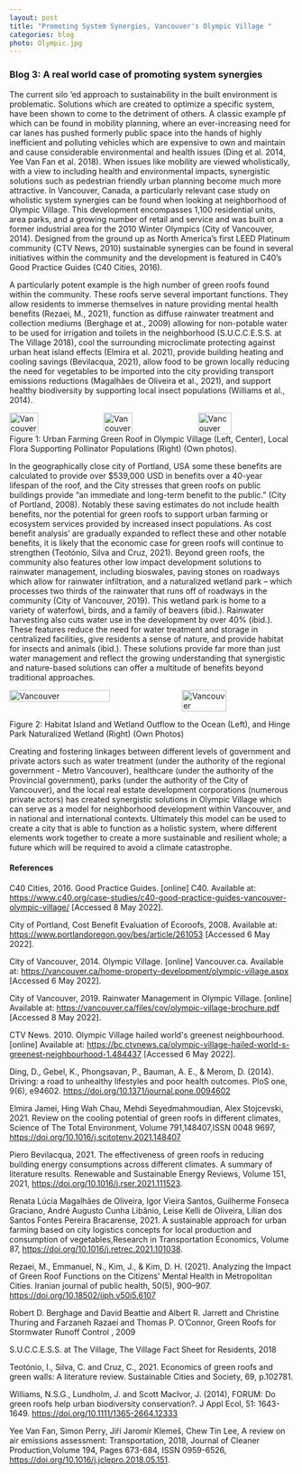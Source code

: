 ```yaml
---
layout: post
title: "Promoting System Synergies, Vancouver's Olympic Village "
categories: blog
photo: Olympic.jpg
---
```

### Blog 3: A real world case of promoting system synergies

The current silo ’ed approach to sustainability in the built environment is problematic. Solutions which are created to optimize a specific system, have been shown to come to the detriment of others. A classic example pf which can be found in mobility planning, where an ever-increasing need for car lanes has pushed formerly public space into the hands of highly inefficient and polluting vehicles which are expensive to own and maintain and cause considerable environmental and health issues (Ding et al. 2014, Yee Van Fan et al. 2018). When issues like mobility are viewed wholistically, with a view to including health and environmental impacts, synergistic solutions such as pedestrian friendly urban planning become much more attractive.
In Vancouver, Canada, a particularly relevant case study on wholistic system synergies can be found when looking at neighborhood of Olympic Village. This development encompasses 1,100 residential units, area parks, and a growing number of retail and service and was built on a former industrial area for the 2010 Winter Olympics (City of Vancouver, 2014). Designed from the ground up as North America’s first LEED Platinum community (CTV News, 2010) sustainable synergies can be found in several initiatives within the community and the development is featured in C40’s Good Practice Guides (C40 Cities, 2016).

A particularly potent example is the high number of green roofs found within the community. These roofs serve several important functions. They allow residents to immerse themselves in nature providing mental health benefits (Rezaei, M., 2021), function as diffuse rainwater treatment and collection mediums (Berghage et at., 2009) allowing for non-potable water to be used for irrigation and toilets in the neighborhood (S.U.C.C.E.S.S. at The Village 2018), cool the surrounding microclimate protecting against urban heat island effects (Elmira et al. 2021), provide building heating and cooling savings (Bevilacqua, 2021), allow food to be grown locally reducing the need for vegetables to be imported into the city providing transport emissions reductions (Magalhães de Oliveira et al., 2021), and support healthy biodiversity by supporting local insect populations (Williams et al., 2014).

<div style=" display: flex; flex-direction: row;">
<img src="{{ site.url }}/assets/images/photos/blog/garden.jpg" alt="Vancouver" style='width: 32.5%; margin-right: 10px;'>
<img src="{{ site.url }}/assets/images/photos/blog/veggies.jpg" alt="Vancouver" style='width: 32.5%; margin-right: 10px;'>
<img src="{{ site.url }}/assets/images/photos/blog/bee.jpg" alt="Vancouver" style='width: 35%'>
</div>
Figure 1: Urban Farming Green Roof in Olympic Village (Left, Center), Local Flora Supporting Pollinator Populations (Right) (Own photos).

In the geographically close city of Portland, USA some these benefits are calculated to provide over $539,000 USD  in benefits over a 40-year lifespan of the roof, and the City stresses that green roofs on public buildings provide “an immediate and long-term benefit to the public.” (City of Portland, 2008). Notably these saving estimates do not include health benefits, nor the potential for green roofs to support urban farming or ecosystem services provided by increased insect populations. As cost benefit analysis’ are gradually expanded to reflect these and other notable benefits, it is likely that the economic case for green roofs will continue to strengthen (Teotónio, Silva and Cruz, 2021).
Beyond green roofs, the community also features other low impact development solutions to rainwater management, including bioswales, paving stones on roadways which allow for rainwater infiltration, and a naturalized wetland park – which processes two thirds of the rainwater that runs off of roadways in the community (City of Vancouver, 2019). This wetland park is home to a variety of waterfowl, birds, and a family of beavers (ibid.). Rainwater harvesting also cuts water use in the development by over 40% (ibid.). These features reduce the need for water treatment and storage in centralized facilities, give residents a sense of nature, and provide habitat for insects and animals (ibid.).  These solutions provide far more than just water management and reflect the growing understanding that synergistic and nature-based solutions can offer a multitude of benefits beyond traditional approaches.

<div style=" display: flex; flex-direction: row;">
<img src="{{ site.url }}/assets/images/photos/blog/hinge1.jpg" alt="Vancouver" style='width: 60%; margin-right: 10px;'>
<img src="{{ site.url }}/assets/images/photos/blog/hinge2.jpg" alt="Vancouver" style='width: 40%'>
</div>

Figure 2: Habitat Island and Wetland Outflow to the Ocean (Left), and Hinge Park Naturalized Wetland (Right) (Own Photos)

Creating and fostering linkages between different levels of government and private actors such as water treatment (under the authority of the regional government - Metro Vancouver), healthcare (under the authority of the Provincial government), parks (under the authority of the City of Vancouver), and the local real estate development corporations (numerous private actors) has created synergistic solutions in Olympic Village which can serve as a model for neighborhood development within Vancouver, and in national and international contexts.
Ultimately this model can be used to create a city that is able to function as a holistic system, where different elements work together to create a more sustainable and resilient whole; a future which will be required to avoid a climate catastrophe.

#### References

C40 Cities, 2016. Good Practice Guides. [online] C40. Available at: <https://www.c40.org/case-studies/c40-good-practice-guides-vancouver-olympic-village/> [Accessed 8 May 2022].

City of Portland, Cost Benefit Evaluation of Ecoroofs, 2008. Available at: https://www.portlandoregon.gov/bes/article/261053 [Accessed 6 May 2022].

City of Vancouver, 2014. Olympic Village. [online] Vancouver.ca. Available at: <https://vancouver.ca/home-property-development/olympic-village.aspx> [Accessed 6 May 2022].

City of Vancouver, 2019. Rainwater Management in Olympic Village. [online] Available at: <https://vancouver.ca/files/cov/olympic-village-brochure.pdf> [Accessed 8 May 2022].

CTV News. 2010. Olympic Village hailed world's greenest neighbourhood. [online] Available at: <https://bc.ctvnews.ca/olympic-village-hailed-world-s-greenest-neighbourhood-1.484437> [Accessed 6 May 2022].

Ding, D., Gebel, K., Phongsavan, P., Bauman, A. E., & Merom, D. (2014). Driving: a road to unhealthy lifestyles and poor health outcomes. PloS one, 9(6), e94602. https://doi.org/10.1371/journal.pone.0094602

Elmira Jamei, Hing Wah Chau, Mehdi Seyedmahmoudian, Alex Stojcevski, 2021. Review on the cooling potential of green roofs in different climates, Science of The Total Environment, Volume 791,148407,ISSN 0048 9697, https://doi.org/10.1016/j.scitotenv.2021.148407

Piero Bevilacqua, 2021. The effectiveness of green roofs in reducing building energy consumptions across different climates. A summary of literature results. Renewable and Sustainable Energy Reviews, Volume 151, 2021, https://doi.org/10.1016/j.rser.2021.111523.

Renata Lúcia Magalhães de Oliveira, Igor Vieira Santos, Guilherme Fonseca Graciano, André Augusto Cunha Libânio, Leise Kelli de Oliveira, Lílian dos Santos Fontes Pereira Bracarense, 2021. A sustainable approach for urban farming based on city logistics concepts for local production and consumption of vegetables,Research in Transportation Economics, Volume 87, https://doi.org/10.1016/j.retrec.2021.101038.

Rezaei, M., Emmanuel, N., Kim, J., & Kim, D. H. (2021). Analyzing the Impact of Green Roof Functions on the Citizens' Mental Health in Metropolitan Cities. Iranian journal of public health, 50(5), 900–907. https://doi.org/10.18502/ijph.v50i5.6107

Robert D. Berghage and David Beattie and Albert R. Jarrett and Christine Thuring and Farzaneh Razaei and Thomas P. O’Connor, Green Roofs for Stormwater Runoff Control , 2009

S.U.C.C.E.S.S. at The Village, The Village Fact Sheet for Residents, 2018

Teotónio, I., Silva, C. and Cruz, C., 2021. Economics of green roofs and green walls: A literature review. Sustainable Cities and Society, 69, p.102781.

Williams, N.S.G., Lundholm, J. and Scott MacIvor, J. (2014), FORUM: Do green roofs help urban biodiversity conservation?. J Appl Ecol, 51: 1643-1649. https://doi.org/10.1111/1365-2664.12333

Yee Van Fan, Simon Perry, Jiří Jaromír Klemeš, Chew Tin Lee, A review on air emissions assessment: Transportation, 2018, Journal of Cleaner Production,Volume 194, Pages 673-684, ISSN 0959-6526, https://doi.org/10.1016/j.jclepro.2018.05.151.
